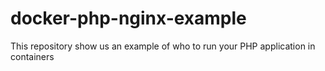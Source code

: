 # docker-php-nginx-example
This repository show us an example of who to run your PHP application in containers
